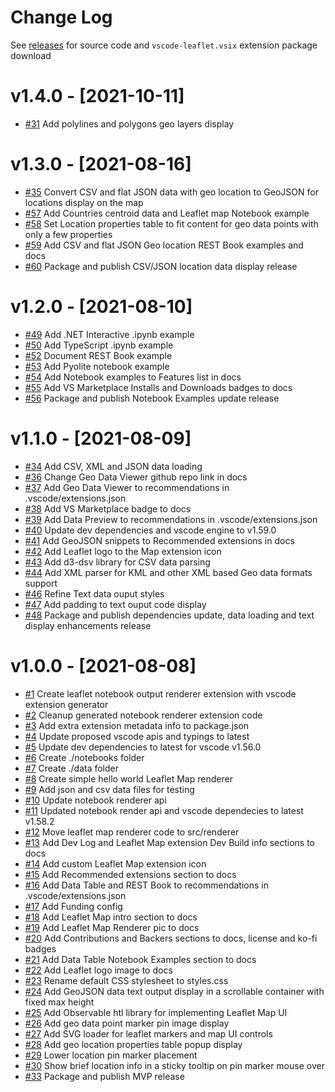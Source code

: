 # Change Log

See [releases](https://github.com/RandomFractals/vscode-leaflet/releases) for source code and `vscode-leaflet.vsix` extension package download

# v1.4.0 - [2021-10-11]

- [#31](https://github.com/RandomFractals/vscode-leaflet/issues/31)
Add polylines and polygons geo layers display

# v1.3.0 - [2021-08-16]

- [#35](https://github.com/RandomFractals/vscode-leaflet/issues/35)
Convert CSV and flat JSON data with geo location to GeoJSON for locations display on the map
- [#57](https://github.com/RandomFractals/vscode-leaflet/issues/57)
Add Countries centroid data and Leaflet map Notebook example
- [#58](https://github.com/RandomFractals/vscode-leaflet/issues/58)
Set Location properties table to fit content for geo data points with only a few properties
- [#59](https://github.com/RandomFractals/vscode-leaflet/issues/59)
Add CSV and flat JSON Geo location REST Book examples and docs
- [#60](https://github.com/RandomFractals/vscode-leaflet/issues/60)
Package and publish CSV/JSON location data display release

# v1.2.0 - [2021-08-10]

- [#49](https://github.com/RandomFractals/vscode-leaflet/issues/49)
Add .NET Interactive .ipynb example
- [#50](https://github.com/RandomFractals/vscode-leaflet/issues/50)
Add TypeScript .ipynb example
- [#52](https://github.com/RandomFractals/vscode-leaflet/issues/52)
Document REST Book example
- [#53](https://github.com/RandomFractals/vscode-leaflet/issues/53)
Add Pyolite notebook example
- [#54](https://github.com/RandomFractals/vscode-leaflet/issues/54)
Add Notebook examples to Features list in docs
- [#55](https://github.com/RandomFractals/vscode-leaflet/issues/55)
Add VS Marketplace Installs and Downloads badges to docs
- [#56](https://github.com/RandomFractals/vscode-leaflet/issues/56)
Package and publish Notebook Examples update release

# v1.1.0 - [2021-08-09]

- [#34](https://github.com/RandomFractals/vscode-leaflet/issues/34)
Add CSV, XML and JSON data loading
- [#36](https://github.com/RandomFractals/vscode-leaflet/issues/36)
Change Geo Data Viewer github repo link in docs
- [#37](https://github.com/RandomFractals/vscode-leaflet/issues/37)
Add Geo Data Viewer to recommendations in .vscode/extensions.json
- [#38](https://github.com/RandomFractals/vscode-leaflet/issues/38)
Add VS Marketplace badge to docs
- [#39](https://github.com/RandomFractals/vscode-leaflet/issues/39)
Add Data Preview to recommendations in .vscode/extensions.json
- [#40](https://github.com/RandomFractals/vscode-leaflet/issues/40)
Update dev dependencies and vscode engine to v1.59.0
- [#41](https://github.com/RandomFractals/vscode-leaflet/issues/41)
Add GeoJSON snippets to Recommended extensions in docs
- [#42](https://github.com/RandomFractals/vscode-leaflet/issues/42)
Add Leaflet logo to the Map extension icon
- [#43](https://github.com/RandomFractals/vscode-leaflet/issues/43)
Add d3-dsv library for CSV data parsing
- [#44](https://github.com/RandomFractals/vscode-leaflet/issues/44)
Add XML parser for KML and other XML based Geo data formats support
- [#46](https://github.com/RandomFractals/vscode-leaflet/issues/46)
Refine Text data ouput styles
- [#47](https://github.com/RandomFractals/vscode-leaflet/issues/47)
Add padding to text ouput code display
- [#48](https://github.com/RandomFractals/vscode-leaflet/issues/48)
Package and publish dependencies update, data loading and text display enhancements release

# v1.0.0 - [2021-08-08]

- [#1](https://github.com/RandomFractals/vscode-leaflet/issues/1)
Create leaflet notebook output renderer extension with vscode extension generator
- [#2](https://github.com/RandomFractals/vscode-leaflet/issues/2)
Cleanup generated notebook renderer extension code
- [#3](https://github.com/RandomFractals/vscode-leaflet/issues/3)
Add extra extension metadata info to package.json
- [#4](https://github.com/RandomFractals/vscode-leaflet/issues/4)
Update proposed vscode apis and typings to latest 
- [#5](https://github.com/RandomFractals/vscode-leaflet/issues/5)
Update dev dependencies to latest for vscode v1.56.0
- [#6](https://github.com/RandomFractals/vscode-leaflet/issues/6)
Create ./notebooks folder
- [#7](https://github.com/RandomFractals/vscode-leaflet/issues/7)
Create ./data folder
- [#8](https://github.com/RandomFractals/vscode-leaflet/issues/8)
Create simple hello world Leaflet Map renderer
- [#9](https://github.com/RandomFractals/vscode-leaflet/issues/9)
Add json and csv data files for testing
- [#10](https://github.com/RandomFractals/vscode-leaflet/issues/10)
Update notebook renderer api
- [#11](https://github.com/RandomFractals/vscode-leaflet/issues/11)
Updated notebook render api and vscode dependecies to latest v1.58.2
- [#12](https://github.com/RandomFractals/vscode-leaflet/issues/12)
Move leaflet map renderer code to src/renderer
- [#13](https://github.com/RandomFractals/vscode-leaflet/issues/13)
Add Dev Log and Leaflet Map extension Dev Build info sections to docs
- [#14](https://github.com/RandomFractals/vscode-leaflet/issues/14)
Add custom Leaflet Map extension icon
- [#15](https://github.com/RandomFractals/vscode-leaflet/issues/15)
Add Recommended extensions section to docs
- [#16](https://github.com/RandomFractals/vscode-leaflet/issues/16)
Add Data Table and REST Book to recommendations in .vscode/extensions.json
- [#17](https://github.com/RandomFractals/vscode-leaflet/issues/17)
Add Funding config
- [#18](https://github.com/RandomFractals/vscode-leaflet/issues/18)
Add Leaflet Map intro section to docs
- [#19](https://github.com/RandomFractals/vscode-leaflet/issues/19)
Add Leaflet Map Renderer pic to docs
- [#20](https://github.com/RandomFractals/vscode-leaflet/issues/20)
Add Contributions and Backers sections to docs, license and ko-fi badges
- [#21](https://github.com/RandomFractals/vscode-leaflet/issues/21)
Add Data Table Notebook Examples section to docs
- [#22](https://github.com/RandomFractals/vscode-leaflet/issues/22)
Add Leaflet logo image to docs
- [#23](https://github.com/RandomFractals/vscode-leaflet/issues/23)
Rename default CSS stylesheet to styles.css
- [#24](https://github.com/RandomFractals/vscode-leaflet/issues/24)
Add GeoJSON data text output display in a scrollable container with fixed max height
- [#25](https://github.com/RandomFractals/vscode-leaflet/issues/25)
Add Observable htl library for implementing Leaflet Map UI
- [#26](https://github.com/RandomFractals/vscode-leaflet/issues/26)
Add geo data point marker pin image display
- [#27](https://github.com/RandomFractals/vscode-leaflet/issues/27)
Add SVG loader for leaflet markers and map UI controls
- [#28](https://github.com/RandomFractals/vscode-leaflet/issues/28)
Add geo location properties table popup display
- [#29](https://github.com/RandomFractals/vscode-leaflet/issues/29)
Lower location pin marker placement
- [#30](https://github.com/RandomFractals/vscode-leaflet/issues/30)
Show brief location info in a sticky tooltip on pin marker mouse over
- [#33](https://github.com/RandomFractals/vscode-leaflet/issues/33)
Package and publish MVP release

